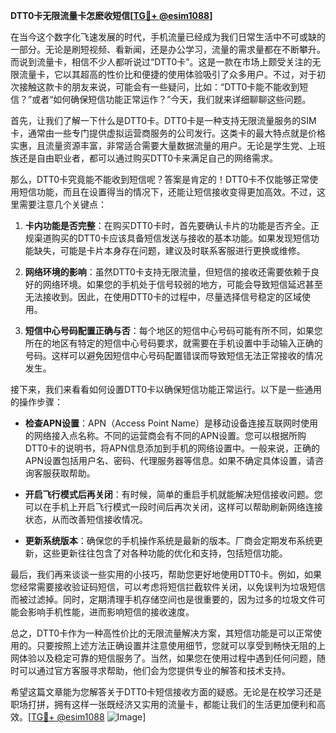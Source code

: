 **DTT0卡无限流量卡怎麽收短信[[TG💪+ @esim1088](https://t.me/s/esim1088)]**

在当今这个数字化飞速发展的时代，手机流量已经成为我们日常生活中不可或缺的一部分。无论是刷短视频、看新闻，还是办公学习，流量的需求量都在不断攀升。而说到流量卡，相信不少人都听说过“DTT0卡”。这是一款在市场上颇受关注的无限流量卡，它以其超高的性价比和便捷的使用体验吸引了众多用户。不过，对于初次接触这款卡的朋友来说，可能会有一些疑问，比如：“DTT0卡能不能收到短信？”或者“如何确保短信功能正常运作？”今天，我们就来详细聊聊这些问题。

首先，让我们了解一下什么是DTT0卡。DTT0卡是一种支持无限流量服务的SIM卡，通常由一些专门提供虚拟运营商服务的公司发行。这类卡的最大特点就是价格实惠，且流量资源丰富，非常适合需要大量数据流量的用户。无论是学生党、上班族还是自由职业者，都可以通过购买DTT0卡来满足自己的网络需求。

那么，DTT0卡究竟能不能收到短信呢？答案是肯定的！DTT0卡不仅能够正常使用短信功能，而且在设置得当的情况下，还能让短信接收变得更加高效。不过，这里需要注意几个关键点：

1. **卡内功能是否完整**：在购买DTT0卡时，首先要确认卡片的功能是否齐全。正规渠道购买的DTT0卡应该具备短信发送与接收的基本功能。如果发现短信功能缺失，可能是卡片本身存在问题，建议及时联系客服进行更换或维修。

2. **网络环境的影响**：虽然DTT0卡支持无限流量，但短信的接收还需要依赖于良好的网络环境。如果您的手机处于信号较弱的地方，可能会导致短信延迟甚至无法接收到。因此，在使用DTT0卡的过程中，尽量选择信号稳定的区域使用。

3. **短信中心号码配置正确与否**：每个地区的短信中心号码可能有所不同，如果您所在的地区有特定的短信中心号码要求，就需要在手机设置中手动输入正确的号码。这样可以避免因短信中心号码配置错误而导致短信无法正常接收的情况发生。

接下来，我们来看看如何设置DTT0卡以确保短信功能正常运行。以下是一些通用的操作步骤：

- **检查APN设置**：APN（Access Point Name）是移动设备连接互联网时使用的网络接入点名称。不同的运营商会有不同的APN设置。您可以根据所购DTT0卡的说明书，将APN信息添加到手机的网络设置中。一般来说，正确的APN设置包括用户名、密码、代理服务器等信息。如果不确定具体设置，请咨询客服获取帮助。

- **开启飞行模式后再关闭**：有时候，简单的重启手机就能解决短信接收问题。您可以在手机上开启飞行模式一段时间后再次关闭，这样可以帮助刷新网络连接状态，从而改善短信接收情况。

- **更新系统版本**：确保您的手机操作系统是最新的版本。厂商会定期发布系统更新，这些更新往往包含了对各种功能的优化和支持，包括短信功能。

最后，我们再来谈谈一些实用的小技巧，帮助您更好地使用DTT0卡。例如，如果您经常需要接收验证码短信，可以考虑将短信拦截软件关闭，以免误判为垃圾短信而被过滤掉。同时，定期清理手机存储空间也是很重要的，因为过多的垃圾文件可能会影响手机性能，进而影响短信的接收速度。

总之，DTT0卡作为一种高性价比的无限流量解决方案，其短信功能是可以正常使用的。只要按照上述方法正确设置并注意使用细节，您就可以享受到畅快无阻的上网体验以及稳定可靠的短信服务了。当然，如果您在使用过程中遇到任何问题，随时可以通过官方客服寻求帮助，他们会为您提供专业的解答和技术支持。

希望这篇文章能为您解答关于DTT0卡短信接收方面的疑惑。无论是在校学习还是职场打拼，拥有这样一张既经济又实用的流量卡，都能让我们的生活更加便利和高效。[[TG💪+ @esim1088](https://t.me/s/esim1088) ![Image](https://i.postimg.cc/4NQfJmqS/Snipaste-2025-05-13-00-14-12.png)]